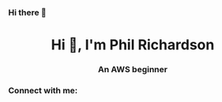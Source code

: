 ### Hi there 👋

<!--
**phil-rich/phil-rich** is a ✨ _special_ ✨ repository because its `README.md` (this file) appears on your GitHub profile.

Here are some ideas to get you started:

- 🔭 I’m currently working on ...
- 🌱 I’m currently learning ...
- 👯 I’m looking to collaborate on ...
- 🤔 I’m looking for help with ...
- 💬 Ask me about ...
- 📫 How to reach me: ...
- 😄 Pronouns: ...
- ⚡ Fun fact: ...
-->

<h1 align="center">Hi 👋, I'm Phil Richardson</h1>
<h3 align="center">An AWS beginner</h3>

<h3 align="left">Connect with me:</h3>
<p align="left">
</p>
